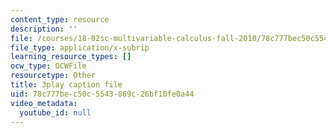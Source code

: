 ```yaml
---
content_type: resource
description: ''
file: /courses/18-02sc-multivariable-calculus-fall-2010/78c777bec50c5543869c26bf10fe0a44_CCoTAyZ14XM.vtt
file_type: application/x-subrip
learning_resource_types: []
ocw_type: OCWFile
resourcetype: Other
title: 3play caption file
uid: 78c777be-c50c-5543-869c-26bf10fe0a44
video_metadata:
  youtube_id: null
---
```

